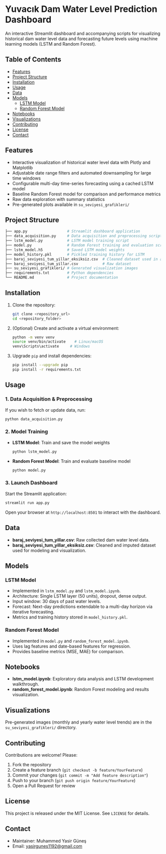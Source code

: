 # Yuvacık Dam Water Level Prediction Dashboard

An interactive Streamlit dashboard and accompanying scripts for visualizing historical dam water level data and forecasting future levels using machine learning models (LSTM and Random Forest).

## Table of Contents

- [Features](#features)
- [Project Structure](#project-structure)
- [Installation](#installation)
- [Usage](#usage)
- [Data](#data)
- [Models](#models)
  - [LSTM Model](#lstm-model)
  - [Random Forest Model](#random-forest-model)
- [Notebooks](#notebooks)
- [Visualizations](#visualizations)
- [Contributing](#contributing)
- [License](#license)
- [Contact](#contact)

## Features

- Interactive visualization of historical water level data with Plotly and Matplotlib
- Adjustable date range filters and automated downsampling for large time windows
- Configurable multi-day time-series forecasting using a cached LSTM model
- Baseline Random Forest model for comparison and performance metrics
- Raw data exploration with summary statistics
- Pre-generated plots available in `su_seviyesi_grafikleri/`

## Project Structure

```bash
├── app.py                  # Streamlit dashboard application
├── data_acquisition.py     # Data acquisition and preprocessing script
├── lstm_model.py           # LSTM model training script
├── model.py                # Random Forest training and evaluation script
├── lstm_model.h5           # Saved LSTM model weights
├── model_history.pkl       # Pickled training history for LSTM
├── baraj_seviyesi_tum_yillar_eksiksiz.csv  # Cleaned dataset used in app
├── baraj_seviyesi_tum_yillar.csv           # Raw dataset
├── su_seviyesi_grafikleri/ # Generated visualization images
├── requirements.txt        # Python dependencies
└── README.md               # Project documentation
```

## Installation

1. Clone the repository:
   ```bash
   git clone <repository_url>
   cd <repository_folder>
   ```
2. (Optional) Create and activate a virtual environment:
   ```bash
   python -m venv venv
   source venv/bin/activate    # Linux/macOS
   venv\Scripts\activate     # Windows
   ```
3. Upgrade `pip` and install dependencies:
   ```bash
   pip install --upgrade pip
   pip install -r requirements.txt
   ```

## Usage

### 1. Data Acquisition & Preprocessing

If you wish to fetch or update data, run:
```bash
python data_acquisition.py
```

### 2. Model Training

- **LSTM Model**: Train and save the model weights
  ```bash
  python lstm_model.py
  ```
- **Random Forest Model**: Train and evaluate baseline model
  ```bash
  python model.py
  ```

### 3. Launch Dashboard

Start the Streamlit application:
```bash
streamlit run app.py
```

Open your browser at `http://localhost:8501` to interact with the dashboard.

## Data

- **baraj_seviyesi_tum_yillar.csv**: Raw collected dam water level data.
- **baraj_seviyesi_tum_yillar_eksiksiz.csv**: Cleaned and imputed dataset used for modeling and visualization.

## Models

### LSTM Model

- Implemented in `lstm_model.py` and `lstm_model.ipynb`.
- Architecture: Single LSTM layer (50 units), dropout, dense output.
- Input window: 30 days of past water levels.
- Forecast: Next-day predictions extendable to a multi-day horizon via iterative forecasting.
- Metrics and training history stored in `model_history.pkl`.

### Random Forest Model

- Implemented in `model.py` and `random_forest_model.ipynb`.
- Uses lag features and date-based features for regression.
- Provides baseline metrics (MSE, MAE) for comparison.

## Notebooks

- **lstm_model.ipynb**: Exploratory data analysis and LSTM development walkthrough.
- **random_forest_model.ipynb**: Random Forest modeling and results visualization.

## Visualizations

Pre-generated images (monthly and yearly water level trends) are in the `su_seviyesi_grafikleri/` directory.

## Contributing

Contributions are welcome! Please:
1. Fork the repository
2. Create a feature branch (`git checkout -b feature/YourFeature`)
3. Commit your changes (`git commit -m "Add feature description"`)
4. Push to your branch (`git push origin feature/YourFeature`)
5. Open a Pull Request for review

## License

This project is released under the MIT License. See `LICENSE` for details.

## Contact

- Maintainer: Muhammed Yasir Güneş
- Email: yasirgunes1192@gmail.com
